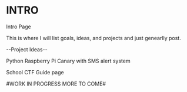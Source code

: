 # INTRO
Intro Page

This is where I will list goals, ideas, and projects and just genearlly post.

--Project Ideas--

Python Raspberry Pi Canary with SMS alert system

School CTF Guide page



#WORK IN PROGRESS MORE TO COME#

